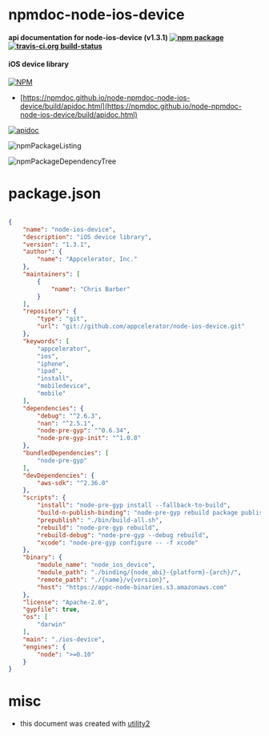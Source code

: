 # npmdoc-node-ios-device

#### api documentation for  node-ios-device (v1.3.1)  [![npm package](https://img.shields.io/npm/v/npmdoc-node-ios-device.svg?style=flat-square)](https://www.npmjs.org/package/npmdoc-node-ios-device) [![travis-ci.org build-status](https://api.travis-ci.org/npmdoc/node-npmdoc-node-ios-device.svg)](https://travis-ci.org/npmdoc/node-npmdoc-node-ios-device)

#### iOS device library

[![NPM](https://nodei.co/npm/node-ios-device.png?downloads=true&downloadRank=true&stars=true)](https://www.npmjs.com/package/node-ios-device)

- [https://npmdoc.github.io/node-npmdoc-node-ios-device/build/apidoc.html](https://npmdoc.github.io/node-npmdoc-node-ios-device/build/apidoc.html)

[![apidoc](https://npmdoc.github.io/node-npmdoc-node-ios-device/build/screenCapture.buildCi.browser.%252Ftmp%252Fbuild%252Fapidoc.html.png)](https://npmdoc.github.io/node-npmdoc-node-ios-device/build/apidoc.html)

![npmPackageListing](https://npmdoc.github.io/node-npmdoc-node-ios-device/build/screenCapture.npmPackageListing.svg)

![npmPackageDependencyTree](https://npmdoc.github.io/node-npmdoc-node-ios-device/build/screenCapture.npmPackageDependencyTree.svg)



# package.json

```json

{
    "name": "node-ios-device",
    "description": "iOS device library",
    "version": "1.3.1",
    "author": {
        "name": "Appcelerator, Inc."
    },
    "maintainers": [
        {
            "name": "Chris Barber"
        }
    ],
    "repository": {
        "type": "git",
        "url": "git://github.com/appcelerator/node-ios-device.git"
    },
    "keywords": [
        "appcelerator",
        "ios",
        "iphone",
        "ipad",
        "install",
        "mobiledevice",
        "mobile"
    ],
    "dependencies": {
        "debug": "^2.6.3",
        "nan": "^2.5.1",
        "node-pre-gyp": "^0.6.34",
        "node-pre-gyp-init": "^1.0.0"
    },
    "bundledDependencies": [
        "node-pre-gyp"
    ],
    "devDependencies": {
        "aws-sdk": "^2.36.0"
    },
    "scripts": {
        "install": "node-pre-gyp install --fallback-to-build",
        "build-n-publish-binding": "node-pre-gyp rebuild package publish",
        "prepublish": "./bin/build-all.sh",
        "rebuild": "node-pre-gyp rebuild",
        "rebuild-debug": "node-pre-gyp --debug rebuild",
        "xcode": "node-pre-gyp configure -- -f xcode"
    },
    "binary": {
        "module_name": "node_ios_device",
        "module_path": "./binding/{node_abi}-{platform}-{arch}/",
        "remote_path": "./{name}/v{version}",
        "host": "https://appc-node-binaries.s3.amazonaws.com"
    },
    "license": "Apache-2.0",
    "gypfile": true,
    "os": [
        "darwin"
    ],
    "main": "./ios-device",
    "engines": {
        "node": ">=0.10"
    }
}
```



# misc
- this document was created with [utility2](https://github.com/kaizhu256/node-utility2)
